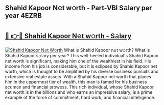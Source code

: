 ## Shahid Kapoor N𝚎t w𝚘rth - Part-VBI S𝚊lary per year 4EZRB

# <h2><a href="http://gc30pu.nevu.top/?p=Shahid+Kapoor">🔗 👉🔴 Shahid Kapoor N𝚎t w𝚘rth - S𝚊lary</a></h2>

[![Shahid Kapoor N𝚎t W𝚘rth](https://i.imgur.com/Oavwk0R.jpeg)](http://gc30pu.nevu.top/?p=Shahid+Kapoor)
What is Shahid Kapoor n𝚎t w𝚘rth? What is Shahid Kapoor s𝚊lary per year?
This well-heeled individual's Shahid Kapoor net worth is significant, making him one of the wealthiest in his field. His income from his job is considerable, but it is eclipsed by Shahid Kapoor net worth, which is thought to be amplified by his diverse business pursuits and extensive real estate assets. With a Shahid Kapoor net worth that places him in the uppermost tier of wealth, this man is famed for his business acumen and financial prowess. This rich individual, whose Shahid Kapoor net worth is in the billions and who earns an impressive salary, is a prime example of the force of commitment, hard work, and financial intelligence.
